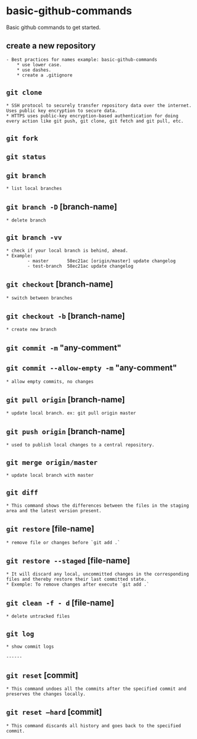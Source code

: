 # basic-github-commands
Basic github commands to get started.

## create a new repository
    - Best practices for names example: ​​basic-github-commands
        * use lower case.
        * use dashes.
        * create a .gitignore

## `git clone`
    * SSH protocol to securely transfer repository data over the internet. Uses public key encryption to secure data.
    * HTTPS uses public-key encryption-based authentication for doing every action like git push, git clone, git fetch and git pull, etc.

## `git fork`

## `git status`  

## `git branch`
    * list local branches

## `git branch -D` [branch-name]
    * delete branch

## `git branch -vv`
    * check if your local branch is behind, ahead. 
    * Example:   
            - master       58ec21ac [origin/master] update changelog
            - test-branch  58ec21ac update changelog

## `git checkout` [branch-name]
    * switch between branches

## `git checkout -b` [branch-name]
    * create new branch 

## `git commit -m` "any-comment"

## `git commit --allow-empty -m` "any-comment"
    * allow empty commits, no changes

## `git pull origin` [branch-name]
    * update local branch. ex: git pull origin master

## `git push origin` [branch-name]
    * used to publish local changes to a central repository.

## `git merge origin/master`
    * update local branch with master   

## `git diff`
    * This command shows the differences between the files in the staging area and the latest version present.

## `git restore` [file-name]
    * remove file or changes before `git add .`  

## `git restore --staged` [file-name]
    * It will discard any local, uncommitted changes in the corresponding files and thereby restore their last committed state. 
    * Exemple: To remove changes after execute `git add .`  

## `git clean -f - d` [file-name]     
    * delete untracked files

## `git log`
    * show commit logs 

    ------ 

## `git reset` [commit]
    * This command undoes all the commits after the specified commit and preserves the changes locally.

## `git reset –hard` [commit]    
    * This command discards all history and goes back to the specified commit.
